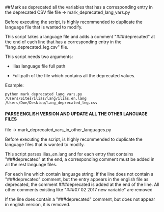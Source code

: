 ##Mark as deprecated all the variables that has a corresponding entry in the deprecated CSV file
file -> mark_deprecated_lang_vars.py

Before executing the script, is highly recommended to duplicate the language file that is wanted to modify.

This script takes a language file and adds a comment "###deprecated" at the end of each line that has a corresponding entry in
the "lang_deprecated_leg.csv" file.

This script needs two arguments:

- Ilias language file full path

- Full path of the file which contains all the deprecated values.

Example:

    python mark_deprecated_lang_vars.py /Users/Sites/ilias/lang/ilias.en.lang /Users/Doe/Desktop/lang_deprecated_leg.csv




#### PARSE ENGLISH VERSION AND UPDATE ALL THE OTHER LANGUAGE FILES
file -> mark_deprecated_vars_in_other_languages.py

Before executing the script, is highly recommended to duplicate the language files that is wanted to modify.

This script parses ilias_en.lang and for each entry that contains "###deprecated" at the end,
a corresponding comment must be added in all the rest language files.

For each line which contain language string:
If the line does not contain a "###deprecated" comment, but the entry appears in the english file as deprecated, the comment ###deprecated is added at the end of the line.
All other comments existing like "###07 02 2017 new variable" are removed

If the line does contain a "###deprecated" comment, but does not appear in english version, it is removed.
